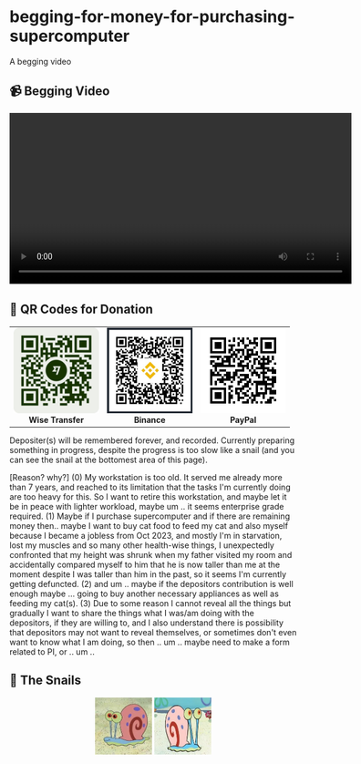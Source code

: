# begging-for-money-for-purchasing-supercomputer
A begging video

## 📹 Begging Video
<p align="center">
  <video src="https://github.com/sukbu/begging-for-money-for-purchasing-supercomputer/raw/main/SOS.mp4" controls width="600"></video>
</p>

## 💸 QR Codes for Donation
<p align="center">
<table>
  <tr>
    <td align="center">
      <img src="wise-qr.png" width="150" height="150"/><br>
      <b>Wise Transfer</b>
    </td>
    <td align="center">
      <img src="binance-qr.png" width="150" height="150"/><br>
      <b>Binance</b>
    </td>
    <td align="center">
      <img src="paypal-qr.png" width="150" height="150"/><br>
      <b>PayPal</b>
    </td>
  </tr>
</table>
</p>


Depositer(s) will be remembered forever, and recorded. Currently preparing something in progress, despite the progress is too slow like a snail (and you can see the snail at the bottomest area of this page).

[Reason? why?]
(0) My workstation is too old. It served me already more than 7 years, and reached to its limitation that the tasks I'm currently doing are too heavy for this. So I want to retire this workstation, and maybe let it be in peace with lighter workload, maybe um .. it seems enterprise grade required.
(1) Maybe if I purchase supercomputer and if there are remaining money then.. maybe I want to buy cat food to feed my cat and also myself because I became a jobless from Oct 2023, and mostly I'm in starvation, lost my muscles and so many other health-wise things, I unexpectedly confronted that my height was shrunk when my father visited my room and accidentally compared myself to him that he is now taller than me at the moment despite I was taller than him in the past, so it seems I'm currently getting defuncted.
(2) and um .. maybe if the depositors contribution is well enough maybe ... going to buy another necessary appliances as well as feeding my cat(s).
(3) Due to some reason I cannot reveal all the things but gradually I want to share the things what I was/am doing with the depositors, if they are willing to, and I also understand there is possibility that depositors may not want to reveal themselves, or sometimes don't even want to know what I am doing, so then .. um .. maybe need to make a form related to PI, or .. um .. 

## 🐌 The Snails
<p align="center">
  <img src="핑핑이0.webp" width="100" height="100"/>
  <img src="핑핑이1.webp" width="100" height="100"/>
</p>

